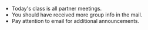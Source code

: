 * Today's class is all partner meetings.
* You should have received more group info in the mail.
* Pay attention to email for additional announcements.
